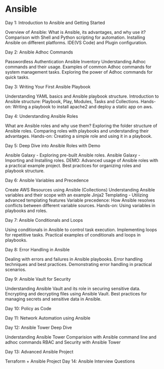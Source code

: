 # Ansible 
Day 1: Introduction to Ansible and Getting Started

Overview of Ansible: What is Ansible, its advantages, and why use it?
Comparison with Shell and Python scripting for automation.
Installing Ansible on different platforms.
IDE(VS Code) and Plugin configuration.

Day 2: Ansible Adhoc Commands

Passwordless Authentication
Ansible Inventory
Understanding Adhoc commands and their usage.
Examples of common Adhoc commands for system management tasks.
Exploring the power of Adhoc commands for quick tasks.

Day 3: Writing Your First Ansible Playbook

Understanding YAML basics and Ansible playbook structure.
Introduction to Ansible structure: Playbook, Play, Modules, Tasks and Collections.
Hands-on: Writing a playbook to install apache2 and deploy a static app on aws.

Day 4: Understanding Ansible Roles

What are Ansible roles and why use them?
Exploring the folder structure of Ansible roles.
Comparing roles with playbooks and understanding their advantages.
Hands-on: Creating a simple role and using it in a playbook.

Day 5: Deep Dive into Ansible Roles with Demo

Ansible Galaxy - Exploring pre-built Ansible roles.
Ansible Galaxy - Importing and Installing roles.
DEMO: Advanced usage of Ansible roles with a practical example project.
Best practices for organizing roles and playbook structure.

Day 6: Ansible Variables and Precedence

Create AWS Resources using Ansible (Collections)
Understanding Ansible variables and their scope with an example
Jinja2 Templating - Utilizing advanced templating features
Variable precedence: How Ansible resolves conflicts between different variable sources.
Hands-on: Using variables in playbooks and roles.

Day 7: Ansible Conditionals and Loops

Using conditionals in Ansible to control task execution.
Implementing loops for repetitive tasks.
Practical examples of conditionals and loops in playbooks.

Day 8: Error Handling in Ansible

Dealing with errors and failures in Ansible playbooks.
Error handling techniques and best practices.
Demonstrating error handling in practical scenarios.

Day 9: Ansible Vault for Security

Understanding Ansible Vault and its role in securing sensitive data.
Encrypting and decrypting files using Ansible Vault.
Best practices for managing secrets and sensitive data in Ansible.

Day 10: Policy as Code


Day 11: Network Automation using Ansible

Day 12: Ansible Tower Deep Dive

Understanding Ansible Tower
Comparision with Ansible command line and adhoc commands
RBAC and Security with Ansible Tower

Day 13: Advanced Ansible Project

Terraform + Ansible Project
Day 14: Ansible Interview Questions
